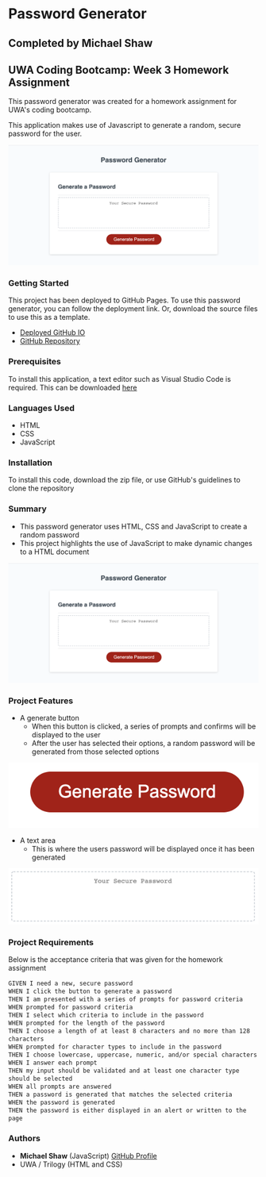 # Password Generator

## Completed by Michael Shaw 
## UWA Coding Bootcamp: Week 3 Homework Assignment

This password generator was created for a homework assignment for UWA's coding bootcamp.

This application makes use of Javascript to generate a random, secure password for the user. 

![](Assets/Images/overview.png)

### Getting Started

This project has been deployed to GitHub Pages. To use this password generator, you can follow the deployment link. Or, download the source files to use this as a template.

* [Deployed GitHub IO](https://michaelshxw.github.io/JavaScript-Password-Generator)
* [GitHub Repository](https://github.com/michaelshxw/JavaScript-Password-Generator)

### Prerequisites
To install this application, a text editor such as Visual Studio Code is required. This can be downloaded [here](https://code.visualstudio.com/download)

### Languages Used
* HTML 
* CSS
* JavaScript

### Installation
To install this code, download the zip file, or use GitHub's guidelines to clone the repository

### Summary
* This password generator uses HTML, CSS and JavaScript to create a random password
* This project highlights the use of JavaScript to make dynamic changes to a HTML document

![](Assets/Images/overview.png)

### Project Features
* A generate button
    * When this button is clicked, a series of prompts and confirms will be displayed to the user
    * After the user has selected their options, a random password will be generated from those selected options

![](Assets/Images/generate-button.png)

* A text area
    * This is where the users password will be displayed once it has been generated 
    
![](Assets/Images/text-area.png)

### Project Requirements 

Below is the acceptance criteria that was given for the homework assignment
```
GIVEN I need a new, secure password
WHEN I click the button to generate a password
THEN I am presented with a series of prompts for password criteria
WHEN prompted for password criteria
THEN I select which criteria to include in the password
WHEN prompted for the length of the password
THEN I choose a length of at least 8 characters and no more than 128 characters
WHEN prompted for character types to include in the password
THEN I choose lowercase, uppercase, numeric, and/or special characters
WHEN I answer each prompt
THEN my input should be validated and at least one character type should be selected
WHEN all prompts are answered
THEN a password is generated that matches the selected criteria
WHEN the password is generated
THEN the password is either displayed in an alert or written to the page
```

### Authors
* **Michael Shaw** (JavaScript) [GitHub Profile](https://github.com/michaelshxw)
* UWA / Trilogy (HTML and CSS)
